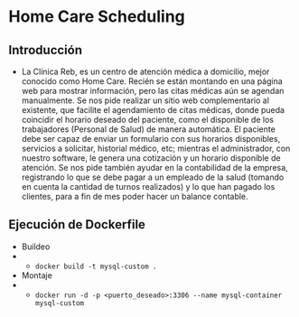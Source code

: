 # Home Care Scheduling
## Introducción
- La Clínica Reb, es un centro de atención médica a domicilio, mejor conocido como Home Care. Recién se están montando en una página web para mostrar información, pero las citas médicas aún se agendan manualmente. Se nos pide realizar un sitio web complementario al existente, que facilite el agendamiento de citas médicas, donde pueda coincidir el horario deseado del paciente, como el disponible de los trabajadores (Personal de Salud) de manera automática. El paciente debe ser capaz de enviar un formulario con sus horarios disponibles, servicios a solicitar, historial médico, etc; mientras el administrador, con nuestro software, le genera una cotización y un horario disponible de atención. Se nos pide también ayudar en la contabilidad de la empresa, registrando lo que se debe pagar a un empleado de la salud (tomando en cuenta la cantidad de turnos realizados) y lo que han pagado los clientes, para a fin de mes poder hacer un balance contable.
## Ejecución de Dockerfile
-  Buildeo
- - `docker build -t mysql-custom .`
-  Montaje
- - `docker run -d -p <puerto_deseado>:3306 --name mysql-container mysql-custom`